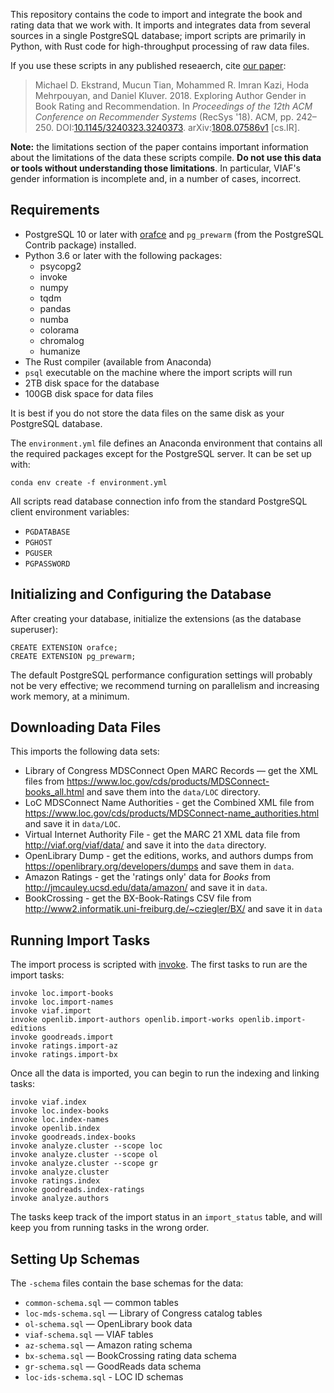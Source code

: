 This repository contains the code to import and integrate the book and rating data that we work with.
It imports and integrates data from several sources in a single PostgreSQL database; import scripts
are primarily in Python, with Rust code for high-throughput processing of raw data files.

If you use these scripts in any published reseaerch, cite [our paper](https://md.ekstrandom.net/pubs/book-author-gender):

> Michael D. Ekstrand, Mucun Tian, Mohammed R. Imran Kazi, Hoda Mehrpouyan, and Daniel Kluver. 2018. Exploring Author Gender in Book Rating and Recommendation. In *Proceedings of the 12th ACM Conference on Recommender Systems* (RecSys '18). ACM, pp. 242–250. DOI:[10.1145/3240323.3240373](https://doi.org/10.1145/3240323.3240373). arXiv:[1808.07586v1](https://arxiv.org/abs/1808.07586v1) [cs.IR].

**Note:** the limitations section of the paper contains important information about
the limitations of the data these scripts compile.  **Do not use this data or tools
without understanding those limitations**.  In particular, VIAF's gender information
is incomplete and, in a number of cases, incorrect.

## Requirements

- PostgreSQL 10 or later with [orafce](https://github.com/orafce/orafce) and `pg_prewarm` (from the
  PostgreSQL Contrib package) installed.
- Python 3.6 or later with the following packages:
    - psycopg2
    - invoke
    - numpy
    - tqdm
    - pandas
    - numba
    - colorama
    - chromalog
    - humanize
- The Rust compiler (available from Anaconda)
- `psql` executable on the machine where the import scripts will run
- 2TB disk space for the database
- 100GB disk space for data files

It is best if you do not store the data files on the same disk as your PostgreSQL database.

The `environment.yml` file defines an Anaconda environment that contains all the required packages except for the PostgreSQL server. It can be set up with:

    conda env create -f environment.yml

All scripts read database connection info from the standard PostgreSQL client environment variables:

- `PGDATABASE`
- `PGHOST`
- `PGUSER`
- `PGPASSWORD`

## Initializing and Configuring the Database

After creating your database, initialize the extensions (as the database superuser):

    CREATE EXTENSION orafce;
    CREATE EXTENSION pg_prewarm;

The default PostgreSQL performance configuration settings will probably not be
very effective; we recommend turning on parallelism and increasing work memory,
at a minimum.

## Downloading Data Files

This imports the following data sets:

-   Library of Congress MDSConnect Open MARC Records — get the XML files from <https://www.loc.gov/cds/products/MDSConnect-books_all.html>
    and save them into the `data/LOC` directory.
-   LoC MDSConnect Name Authorities - get the Combined XML file from <https://www.loc.gov/cds/products/MDSConnect-name_authorities.html>
    and save it in `data/LOC`.
-   Virtual Internet Authority File - get the MARC 21 XML data file from <http://viaf.org/viaf/data/> and save it into the `data` directory.
-   OpenLibrary Dump - get the editions, works, and authors dumps from <https://openlibrary.org/developers/dumps> and save them in `data`.
-   Amazon Ratings - get the 'ratings only' data for _Books_ from <http://jmcauley.ucsd.edu/data/amazon/> and save it in `data`.
-   BookCrossing - get the BX-Book-Ratings CSV file from <http://www2.informatik.uni-freiburg.de/~cziegler/BX/> and save it in `data`

## Running Import Tasks

The import process is scripted with [invoke](http://www.pyinvoke.org).  The first tasks to run are
the import tasks:

    invoke loc.import-books
    invoke loc.import-names
    invoke viaf.import
    invoke openlib.import-authors openlib.import-works openlib.import-editions
    invoke goodreads.import
    invoke ratings.import-az
    invoke ratings.import-bx

Once all the data is imported, you can begin to run the indexing and linking tasks:

    invoke viaf.index
    invoke loc.index-books
    invoke loc.index-names
    invoke openlib.index
    invoke goodreads.index-books
    invoke analyze.cluster --scope loc
    invoke analyze.cluster --scope ol
    invoke analyze.cluster --scope gr
    invoke analyze.cluster
    invoke ratings.index
    invoke goodreads.index-ratings
    invoke analyze.authors

The tasks keep track of the import status in an `import_status` table, and will
keep you from running tasks in the wrong order.

## Setting Up Schemas

The `-schema` files contain the base schemas for the data:

- `common-schema.sql` — common tables
- `loc-mds-schema.sql` — Library of Congress catalog tables
- `ol-schema.sql` — OpenLibrary book data
- `viaf-schema.sql` — VIAF tables
- `az-schema.sql` — Amazon rating schema
- `bx-schema.sql` — BookCrossing rating data schema
- `gr-schema.sql` — GoodReads data schema
- `loc-ids-schema.sql` - LOC ID schemas
